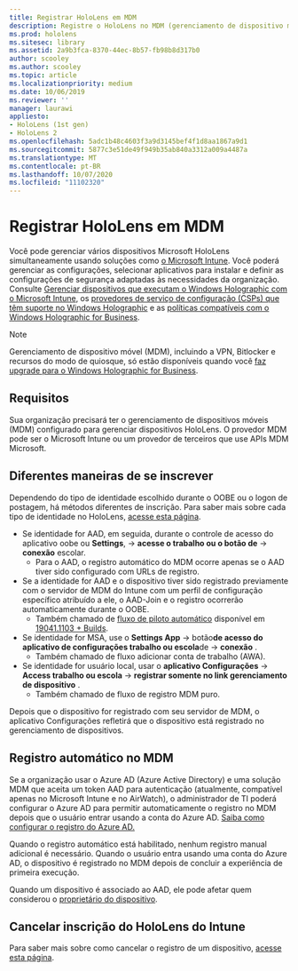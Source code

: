 ```yaml
---
title: Registrar HoloLens em MDM
description: Registre o HoloLens no MDM (gerenciamento de dispositivo móvel) para facilitar o gerenciamento de vários dispositivos.
ms.prod: hololens
ms.sitesec: library
ms.assetid: 2a9b3fca-8370-44ec-8b57-fb98b8d317b0
author: scooley
ms.author: scooley
ms.topic: article
ms.localizationpriority: medium
ms.date: 10/06/2019
ms.reviewer: ''
manager: laurawi
appliesto:
- HoloLens (1st gen)
- HoloLens 2
ms.openlocfilehash: 5adc1b48c4603f3a9d3145bef4f1d8aa1867a9d1
ms.sourcegitcommit: 5877c3e51de49f949b35ab840a3312a009a4487a
ms.translationtype: MT
ms.contentlocale: pt-BR
ms.lasthandoff: 10/07/2020
ms.locfileid: "11102320"
---
```

# Registrar HoloLens em MDM

Você pode gerenciar vários dispositivos Microsoft HoloLens simultaneamente usando soluções como [o Microsoft Intune](https://docs.microsoft.com/intune/windows-holographic-for-business). Você poderá gerenciar as configurações, selecionar aplicativos para instalar e definir as configurações de segurança adaptadas às necessidades da organização. Consulte [Gerenciar dispositivos que executam o Windows Holographic com o Microsoft Intune](https://docs.microsoft.com/intune/windows-holographic-for-business), os [provedores de serviço de configuração (CSPs) que têm suporte no Windows Holographic](https://msdn.microsoft.com/windows/hardware/commercialize/customize/mdm/configuration-service-provider-reference#hololens) e as [políticas compatíveis com o Windows Holographic for Business](https://msdn.microsoft.com/windows/hardware/commercialize/customize/mdm/policy-configuration-service-provider#hololenspolicies).

> [!NOTE]
> Gerenciamento de dispositivo móvel (MDM), incluindo a VPN, Bitlocker e recursos do modo de quiosque, só estão disponíveis quando você [faz upgrade para o Windows Holographic for Business](hololens1-upgrade-enterprise.md).

## Requisitos

 Sua organização precisará ter o gerenciamento de dispositivos móveis (MDM) configurado para gerenciar dispositivos HoloLens. O provedor MDM pode ser o Microsoft Intune ou um provedor de terceiros que use APIs MDM Microsoft.
 
## Diferentes maneiras de se inscrever

Dependendo do tipo de identidade escolhido durante o OOBE ou o logon de postagem, há métodos diferentes de inscrição. Para saber mais sobre cada tipo de identidade no HoloLens, [acesse esta página](hololens-identity.md).

- Se identidade for AAD, em seguida, durante o controle de acesso do aplicativo oobe ou **Settings**,  ->  **acesse o trabalho ou o botão de**  ->  **conexão** escolar.
    - Para o AAD, o registro automático do MDM ocorre apenas se o AAD tiver sido configurado com URLs de registro.
- Se a identidade for AAD e o dispositivo tiver sido registrado previamente com o servidor de MDM do Intune com um perfil de configuração específico atribuído a ele, o AAD-Join e o registro ocorrerão automaticamente durante o OOBE.
    - Também chamado de [fluxo de piloto automático](hololens2-autopilot.md) disponível em [19041.1103 + Builds](hololens-release-notes.md#windows-holographic-version-2004).
- Se identidade for MSA, use o **Settings App**  ->  botão**de acesso do aplicativo de configurações trabalho ou escola**de  ->  **conexão** .
    - Também chamado de fluxo adicionar conta de trabalho (AWA).
- Se identidade for usuário local, usar o **aplicativo Configurações**  ->  **Access trabalho ou escola**  ->  **registrar somente no link gerenciamento de dispositivo** .
    - Também chamado de fluxo de registro MDM puro.

Depois que o dispositivo for registrado com seu servidor de MDM, o aplicativo Configurações refletirá que o dispositivo está registrado no gerenciamento de dispositivos.

## Registro automático no MDM

Se a organização usar o Azure AD (Azure Active Directory) e uma solução MDM que aceita um token AAD para autenticação (atualmente, compatível apenas no Microsoft Intune e no AirWatch), o administrador de TI poderá configurar o Azure AD para permitir automaticamente o registro no MDM depois que o usuário entrar usando a conta do Azure AD. [Saiba como configurar o registro do Azure AD.](https://docs.microsoft.com/mem/intune/enrollment/windows-enroll#enable-windows-10-automatic-enrollment)

Quando o registro automático está habilitado, nenhum registro manual adicional é necessário. Quando o usuário entra usando uma conta do Azure AD, o dispositivo é registrado no MDM depois de concluir a experiência de primeira execução.

Quando um dispositivo é associado ao AAD, ele pode afetar quem considerou o [proprietário do dispositivo](security-adminless-os.md#device-owner).

## Cancelar inscrição do HoloLens do Intune

Para saber mais sobre como cancelar o registro de um dispositivo, [acesse esta página](https://docs.microsoft.com/windows/client-management/mdm/disconnecting-from-mdm-unenrollment). 
